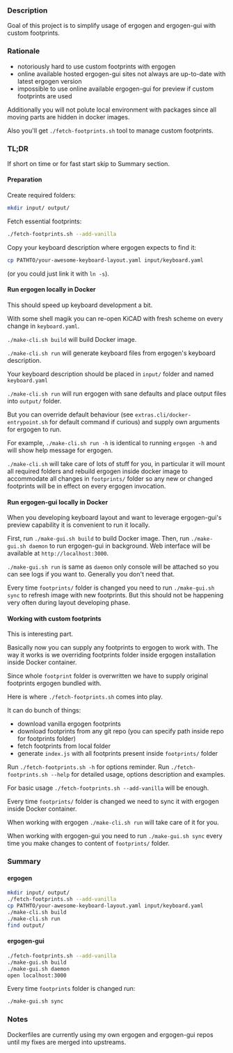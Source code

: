 ### Description

Goal of this project is to simplify usage of ergogen and ergogen-gui with custom footprints.


### Rationale

* notoriously hard to use custom footprints with ergogen
* online available hosted ergogen-gui sites not always are up-to-date with latest ergogen version
* impossible to use online available ergogen-gui for preview if custom footprints are used

Additionally you will not polute local environment with packages since all moving parts are hidden in docker images.

Also you'll get `./fetch-footprints.sh` tool to manage custom footprints.


### TL;DR

If short on time or for fast start skip to Summary section.


#### Preparation

Create required folders:

```sh
mkdir input/ output/
```


Fetch essential footprints:

```sh
./fetch-footprints.sh --add-vanilla
```


Copy your keyboard description where ergogen expects to find it:

```sh
cp PATHTO/your-awesome-keyboard-layout.yaml input/keyboard.yaml
```

(or you could just link it with `ln -s`).


#### Run ergogen locally in Docker 

This should speed up keyboard development a bit.

With some shell magik you can re-open KiCAD with fresh scheme on every change in `keyboard.yaml`.

`./make-cli.sh build` will build Docker image.

`./make-cli.sh run` will generate keyboard files from ergogen's keyboard description. 

Your keyboard description should be placed in `input/` folder and named `keyboard.yaml`

`./make-cli.sh run` will run ergogen with sane defaults and place output files into `output/` folder.

But you can override default behaviour (see `extras.cli/docker-entrypoint.sh` for default command if curious) and supply own arguments for ergogen to run.

For example, `./make-cli.sh run -h` is identical to running `ergogen -h` and will show help message for ergogen.

`./make-cli.sh` will take care of lots of stuff for you,
in particular it will mount all required folders and rebuild ergogen inside docker image to accommodate all changes in `footprints/` folder
so any new or changed footprints will be in effect on every ergogen invocation.


#### Run ergogen-gui locally in Docker

When you developing keyboard layout and want to leverage ergogen-gui's preview capability
it is convenient to run it locally.

First, run `./make-gui.sh build` to build Docker image.
Then, run `./make-gui.sh daemon` to run ergogen-gui in background.
Web interface will be available at `http://localhost:3000`.

`./make-gui.sh run` is same as `daemon` only console will be attached so you can see logs if you want to.
Generally you don't need that.

Every time `footprints/` folder is changed you need to run `./make-gui.sh sync` to refresh image with new footprints.
But this should not be happening very often during layout developing phase.


#### Working with custom footprints

This is interesting part.

Basically now you can supply any footprints to ergogen to work with.
The way it works is we overriding footprints folder inside ergogen installation inside Docker container.

Since whole `footprint` folder is overwritten we have to supply original footprints ergogen bundled with.

Here is where `./fetch-footprints.sh` comes into play.

It can do bunch of things:
* download vanilla ergogen footprints
* download footprints from any git repo (you can specify path inside repo for footprints folder)
* fetch footprints from local folder
* generate `index.js` with all footprints present inside `footprints/` folder

Run `./fetch-footprints.sh -h` for options reminder.
Run `./fetch-footprints.sh --help` for detailed usage, options description and examples.

For basic usage `./fetch-footprints.sh --add-vanilla` will be enough.

Every time `footprints/` folder is changed we need to sync it with ergogen inside Docker container.

When working with ergogen `./make-cli.sh run` will take care of it for you.

When working with ergogen-gui you need to run `./make-gui.sh sync` every time you make changes to content of `footprints/` folder.


### Summary

#### ergogen

```sh
mkdir input/ output/
./fetch-footprints.sh --add-vanilla
cp PATHTO/your-awesome-keyboard-layout.yaml input/keyboard.yaml
./make-cli.sh build
./make-cli.sh run
find output/
```

#### ergogen-gui

```sh
./fetch-footprints.sh --add-vanilla
./make-gui.sh build
./make-gui.sh daemon
open localhost:3000
```

Every time `footprints` folder is changed run:

```sh
./make-gui.sh sync
```

### Notes

Dockerfiles are currently using my own ergogen and ergogen-gui repos
until my fixes are merged into upstreams.

